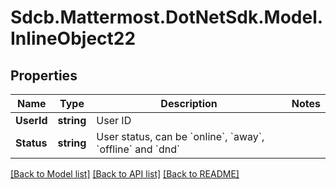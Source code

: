 # Sdcb.Mattermost.DotNetSdk.Model.InlineObject22
## Properties

Name | Type | Description | Notes
------------ | ------------- | ------------- | -------------
**UserId** | **string** | User ID | 
**Status** | **string** | User status, can be &#x60;online&#x60;, &#x60;away&#x60;, &#x60;offline&#x60; and &#x60;dnd&#x60; | 

[[Back to Model list]](../README.md#documentation-for-models) [[Back to API list]](../README.md#documentation-for-api-endpoints) [[Back to README]](../README.md)

